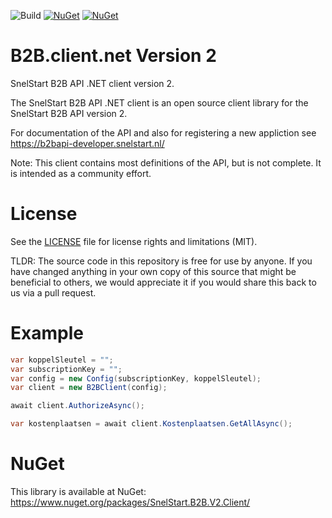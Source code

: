 ![Build](https://snelstart-git.visualstudio.com/SnelStart.B2B.client.net/_apis/build/status/SnelStart.B2B.client.v2.net)
[![NuGet](https://img.shields.io/nuget/v/SnelStart.B2B.V2.Client.svg)](https://www.nuget.org/packages/SnelStart.B2B.V2.Client/)
[![NuGet](https://img.shields.io/nuget/dt/SnelStart.B2B.V2.Client.svg)](https://www.nuget.org/stats/packages/SnelStart.B2B.V2.Client?groupby=Version)

# B2B.client.net Version 2
SnelStart B2B API .NET client version 2.

The SnelStart B2B API .NET client is an open source client library for the SnelStart B2B API version 2. 

For documentation of the API and also for registering a new appliction see https://b2bapi-developer.snelstart.nl/

Note: This client contains most definitions of the API, but is not complete. It is intended as a community effort.

# License
See the [LICENSE](./LICENSE.md) file for license rights and limitations (MIT).

TLDR: The source code in this repository is free for use by anyone. If you have changed anything in your own copy of this source that might be beneficial to others, we would appreciate it if you would share this back to us via a pull request.

# Example
```cs
var koppelSleutel = "";
var subscriptionKey = "";
var config = new Config(subscriptionKey, koppelSleutel);
var client = new B2BClient(config);

await client.AuthorizeAsync();

var kostenplaatsen = await client.Kostenplaatsen.GetAllAsync();
````

# NuGet
This library is available at NuGet:
https://www.nuget.org/packages/SnelStart.B2B.V2.Client/
